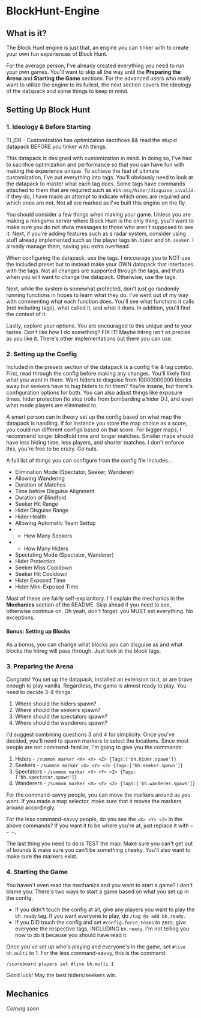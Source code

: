 # BlockHunt-Engine

## What is it?

The Block Hunt engine is just that, an engine you can tinker with to create your own fun experiences of Block Hunt. 

For the average person, I've already created everything you need to run your own games. You'll want to skip all the way until the **Preparing the Arena** and **Starting the Game** sections. For the advanced users who really want to utilize the engine to its fullest, the next section covers the ideology of the datapack and some things to keep in mind.

## Setting Up Block Hunt

### 1. Ideology & Before Starting

TL;DR - Customization has optimization sacrifices && read the stupid datapack BEFORE you tinker with things.

This datapack is designed with customization in mind. In doing so, I've had to sacrifice optimization and performance so that you can have fun with making the experience unique. To achieve the feat of ultimate customization, I've put everything into tags. You'll obviously need to look at the datapack to master what each tag does. Some tags have commands attached to them that are required such as `#bh:msg/hider/disguise_invalid`. If they do, I have made an attempt to indicate which ones are required and which ones are not. Not all are marked as I've built this engine on the fly.

You should consider a few things when making your game. Unless you are making a minigame server where Block Hunt is the only thing, you'll want to make sure you do not show messages to those who aren't supposed to see it. Next, if you're adding features such as a radar system, consider using stuff already implemented such as the player tags `bh.hider` and `bh.seeker`. I already manage them, saving you extra overhead.

When configuring the datapack, use the tags. I encourage you to NOT use the included preset but to instead make your OWN datapack that interfaces with the tags. Not all changes are supported through the tags, and thats when you will want to change the datapack. Otherwise, use the tags.

Next, while the system is somewhat protected, don't just go randomly running functions in hopes to learn what they do. I've went out of my way with commenting what each function does. You'll see what functions it calls (not including tags), what called it, and what it does. In addition, you'll find the context of it.

Lastly, explore your options. You are encouraged to this unique and to your tastes. Don't like how I do something? FIX IT! Maybe hitreg isn't as precise as you like it. There's other implementations out there you can use.

### 2. Setting up the Config

Included in the presets section of the datapack is a config file & tag combo. First, read through the config before making any changes. You'll likely find what you want in there. Want hiders to disguise from 10000000000 blocks away but seekers have to hug hiders to hit them? You're insane, but there's configuration options for both. You can also adjust things like exposure times, hider protection (to stop trolls from bombarding a hider D:), and even what mode players are eliminated to.

A smart person can in theory set up the config based on what map the datapack is handling. If for instance you store the map choice as a score, you could run different configs based on that score. For bigger maps, I recommend longer blindfold time and longer matches. Smaller maps should have less hiding time, less players, and shorter matches. I don't enforce this, you're free to be crazy. Go nuts.

A full list of things you can configure from the config file includes...
* Elimination Mode (Spectator, Seeker, Wanderer)
* Allowing Wandering
* Duration of Matches
* Time before Disguise Alignment
* Duration of Blindfold 
* Seeker Hit Range
* Hider Disguise Range
* Hider Health
* Allowing Automatic Team Settup
* - How Many Seekers
* - How Many Hiders
* Spectating Mode (Spectator, Wanderer)
* Hider Protection
* Seeker Miss Cooldown
* Seeker Hit Cooldown
* Hider Exposed Time
* Hider Mini-Exposed Time

Most of these are fairly self-explanitory. I'll explain the mechanics in the **Mechanics** section of the README. Skip ahead if you need to see, otherwise continue on. Oh yeah, don't forget: you MUST set everything. No exceptions.

#### Bonus: Setting up Blocks

As a bonus, you can change what blocks you can disguise as and what blocks the hitreg will pass through. Just look at the block tags.


### 3. Preparing the Arena

Congrats! You set up the datapack, installed an extension to it, or are brave enough to play vanilla. Regardless, the game is almost ready to play. You need to decide 3-4 things:
1. Where should the hiders spawn?
2. Where should the seekers spawn?
3. Where should the spectators spawn?
4. Where should the wanderers spawn?

I'd suggest combining questions 3 and 4 for simplicity. Once you've decided, you'll need to spawn markers to select the locations. Since most people are not command-familiar, I'm going to give you the commands:
1. Hiders - `/summon marker <X> <Y> <Z> {Tags:['bh.hider.spawn']}`
1. Seekers - `/summon marker <X> <Y> <Z> {Tags:['bh.seeker.spawn']}`
1. Spectators - `/summon marker <X> <Y> <Z> {Tags:['bh.spectator.spawn']}`
1. Wanderers - `/summon marker <X> <Y> <Z> {Tags:['bh.wanderer.spawn']}`

For the command-savvy people, you can move the markers around as you want. If you made a map selector, make sure that it moves the markers around accordingly.

For the less command-savvy people, do you see the `<X> <Y> <Z>` in the above commands? If you want it to be where you're at, just replace it with `~ ~ ~`.

The last thing you need to do is TEST the map. Make sure you can't get out of bounds & make sure you can't be something cheeky. You'll also want to make sure the markers exist.

### 4. Starting the Game

You haven't even read the mechanics and you want to start a game? I don't blame you. There's two ways to start a game based on what you set up in the config. 
* If you didn't touch the config at all, give any players you want to play the `bh.ready` tag. If you want everyone to play, do `/tag @a add bh.ready`.
* If you DID touch the config and set `#config.force_teams` to zero, give everyone the respective tags, INCLUDING `bh.ready`. I'm not telling you how to do it because you should have read it.

Once you've set up who's playing and everyone's in the game, set `#live bh.multi` to 1. For the less command-savvy, this is the command:

`/scoreboard players set #live bh.multi 1`

Good luck! May the best hiders/seekers win.

## Mechanics
_Coming soon_